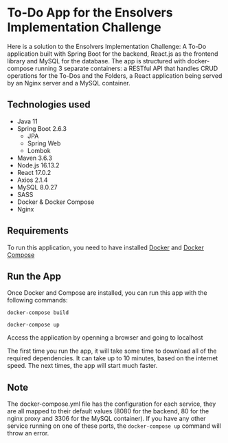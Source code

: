 # To-Do App for the Ensolvers Implementation Challenge

Here is a solution to the Ensolvers Implementation Challenge: A To-Do application built with Spring Boot for the backend, React.js as the frontend library and MySQL for the database. The app is structured with docker-compose running 3 separate containers: a RESTful API that handles CRUD operations for the To-Dos and the Folders, a React application being served by an Nginx server and a MySQL container.

## Technologies used

- Java 11
- Spring Boot 2.6.3
  - JPA
  - Spring Web
  - Lombok
- Maven 3.6.3
- Node.js 16.13.2
- React 17.0.2
- Axios 2.1.4
- MySQL 8.0.27
- SASS
- Docker & Docker Compose
- Nginx

## Requirements

To run this application, you need to have installed [Docker](https://docs.docker.com/engine/install/) and [Docker Compose](https://docs.docker.com/compose/install/)

## Run the App

Once Docker and Compose are installed, you can run this app with the following commands:

`docker-compose build`

`docker-compose up`

Access the application by openning a browser and going to localhost

The first time you run the app, it will take some time to download all of the required dependencies. It can take up to 10 minutes, based on the internet speed. The next times, the app will start much faster.

## Note

The docker-compose.yml file has the configuration for each service, they are all mapped to their default values (8080 for the backend, 80 for the nginx proxy and 3306 for the MySQL container). If you have any other service running on one of these ports, the `docker-compose up` command will throw an error.
